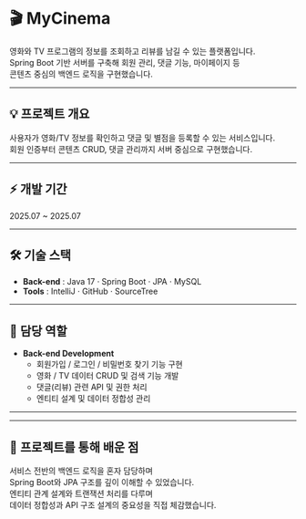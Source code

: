 # 🎬 MyCinema
영화와 TV 프로그램의 정보를 조회하고 리뷰를 남길 수 있는 플랫폼입니다.  
Spring Boot 기반 서버를 구축해 회원 관리, 댓글 기능, 마이페이지 등  
콘텐츠 중심의 백엔드 로직을 구현했습니다.

---

## 💡 프로젝트 개요
사용자가 영화/TV 정보를 확인하고 댓글 및 별점을 등록할 수 있는 서비스입니다.  
회원 인증부터 콘텐츠 CRUD, 댓글 관리까지 서버 중심으로 구현했습니다.

---

## ⚡ 개발 기간
2025.07 ~ 2025.07

---

## 🛠 기술 스택
- **Back-end** : Java 17 · Spring Boot · JPA · MySQL  
- **Tools** : IntelliJ · GitHub · SourceTree  

---

## 🧩 담당 역할
- **Back-end Development**  
  - 회원가입 / 로그인 / 비밀번호 찾기 기능 구현  
  - 영화 / TV 데이터 CRUD 및 검색 기능 개발  
  - 댓글(리뷰) 관련 API 및 권한 처리  
  - 엔티티 설계 및 데이터 정합성 관리  

---


---

## 💭 프로젝트를 통해 배운 점
서비스 전반의 백엔드 로직을 혼자 담당하며  
Spring Boot와 JPA 구조를 깊이 이해할 수 있었습니다.  
엔티티 관계 설계와 트랜잭션 처리를 다루며  
데이터 정합성과 API 구조 설계의 중요성을 직접 체감했습니다.

